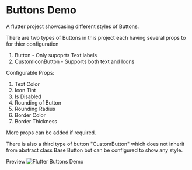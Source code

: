 # Buttons Demo
A flutter project showcasing different styles of Buttons.

There are two types of Buttons in this project each having several props to for thier configuration

1. Button - Only supoprts Text labels
2. CustomIconButton - Supports both text and Icons

Configurable Props:
1. Text Color
2. Icon Tint
3. Is Disabled
4. Rounding of Button
5. Rounding Radius
6. Border Color
7. Border Thickness

More props can be added if required.

There is also a third type of button "CustomButton" which does not inherit from abstract class Base Button but can be configured to show any style.

Preview
![Flutter Buttons Demo](https://user-images.githubusercontent.com/89065286/165265454-3a598e57-f941-4ab6-bda0-98440b2d674e.png)
